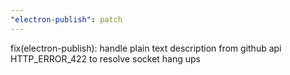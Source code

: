 ```yaml
---
"electron-publish": patch
---
```


fix(electron-publish): handle plain text description from github api HTTP_ERROR_422 to resolve socket hang ups
